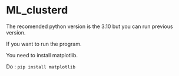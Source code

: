 # ML_clusterd
The recomended python version is the 3.10 but you can run previous version.

If you want to run the program. 

You need to install matplotlib.

Do : `pip install matplotlib`
